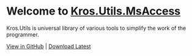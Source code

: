 # Welcome to [Kros.Utils.MsAccess](xref:Kros.Data.BulkActions.MsAccess)

Kros.Utils is universal library of various tools to simplify the work of the programmer.

[View in GitHub](https://github.com/Kros-sk/Kros.Utils.MsAccess) | [Download Latest](https://github.com/Kros-sk/Kros.Utils.MsAccess/releases)
